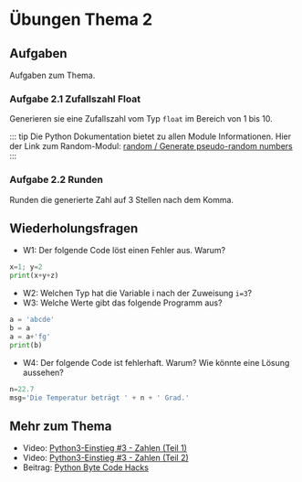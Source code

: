 # Übungen Thema 2

## Aufgaben

Aufgaben zum Thema.

### Aufgabe 2.1 Zufallszahl Float

Generieren sie eine Zufallszahl vom Typ `float` im Bereich von 1 bis 10.

::: tip
Die Python Dokumentation bietet zu allen Module Informationen. Hier der Link zum Random-Modul: [random / Generate pseudo-random numbers](https://docs.python.org/3/library/random.html#module-random)
:::

### Aufgabe 2.2 Runden

Runden die generierte Zahl auf 3 Stellen nach dem Komma.

## Wiederholungsfragen

* W1: Der folgende Code löst einen Fehler aus. Warum?

```py
x=1; y=2
print(x+y+z)
```

* W2: Welchen Typ hat die Variable i nach der Zuweisung `i=3`?
* W3: Welche Werte gibt das folgende Programm aus?

```py
a = 'abcde'
b = a
a = a+'fg'
print(b)
```

* W4: Der folgende Code ist fehlerhaft. Warum? Wie könnte eine Lösung aussehen?

```py
n=22.7
msg='Die Temperatur beträgt ' + n + ' Grad.'
```

## Mehr zum Thema

* Video: [Python3-Einstieg #3 - Zahlen (Teil 1)](https://youtu.be/uBi17MBFjL0)
* Video: [Python3-Einstieg #3 - Zahlen (Teil 2)](https://youtu.be/oHRNDPqXgpM)
* Beitrag: [Python Byte Code Hacks](http://www.bravegnu.org/blog/python-byte-code-hacks.html)